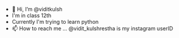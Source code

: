 - 👋 Hi, I’m @viditkulsh
- I'm in class 12th
- Currently I'm trying to learn python
- 📫 How to reach me ... @vidit_kulshrestha is my instagram userID

<!---
viditkulsh/viditkulsh is a ✨ special ✨ repository because its `README.md` (this file) appears on your GitHub profile.
You can click the Preview link to take a look at your changes.
--->
